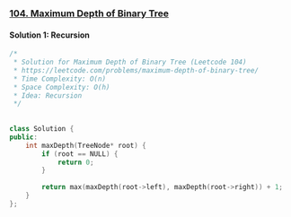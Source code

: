 ### [104\. Maximum Depth of Binary Tree](https://leetcode.com/problems/maximum-depth-of-binary-tree/)

#### Solution 1: Recursion
  
  
```cpp
/*
 * Solution for Maximum Depth of Binary Tree (Leetcode 104)
 * https://leetcode.com/problems/maximum-depth-of-binary-tree/
 * Time Complexity: O(n)
 * Space Complexity: O(h)
 * Idea: Recursion
 */
  
  
class Solution {
public:
    int maxDepth(TreeNode* root) {
        if (root == NULL) {
            return 0;
        }
  
        return max(maxDepth(root->left), maxDepth(root->right)) + 1;
    }
};
```  
  